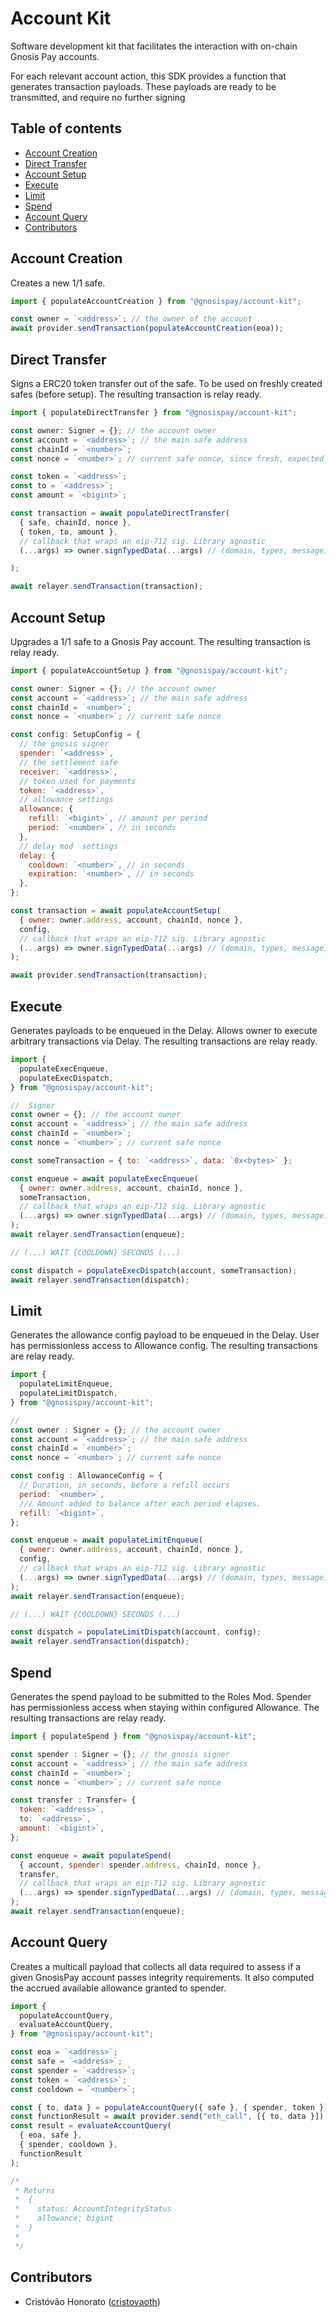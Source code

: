 # Account Kit

Software development kit that facilitates the interaction with on-chain Gnosis Pay accounts.

For each relevant account action, this SDK provides a function that generates transaction payloads. These payloads are ready to be transmitted, and require no further signing

## Table of contents

- [Account Creation](#account-creation)
- [Direct Transfer](#direct-transfer)
- [Account Setup](#account-setup)
- [Execute](#execute)
- [Limit](#limit)
- [Spend](#spend)
- [Account Query](#account-query)
- [Contributors](#contributors)

## <a name="account-creation">Account Creation</a>

Creates a new 1/1 safe.

```js
import { populateAccountCreation } from "@gnosispay/account-kit";

const owner = `<address>`; // the owner of the account
await provider.sendTransaction(populateAccountCreation(eoa));
```

## <a name="direct-transfer">Direct Transfer</a>

Signs a ERC20 token transfer out of the safe. To be used on freshly created safes (before setup). The resulting transaction is relay ready.

```js
import { populateDirectTransfer } from "@gnosispay/account-kit";

const owner: Signer = {}; // the account owner
const account = `<address>`; // the main safe address
const chainId = `<number>`;
const nonce = `<number>`; // current safe nonce, since fresh, expected 0

const token = `<address>`;
const to = `<address>`;
const amount = `<bigint>`;

const transaction = await populateDirectTransfer(
  { safe, chainId, nonce },
  { token, to, amount },
  // callback that wraps an eip-712 sig. Library agnostic
  (...args) => owner.signTypedData(...args) // (domain, types, message)

);

await relayer.sendTransaction(transaction);
```

## <a name="account-setup">Account Setup</a>

Upgrades a 1/1 safe to a Gnosis Pay account. The resulting transaction is relay ready.

```js
import { populateAccountSetup } from "@gnosispay/account-kit";

const owner: Signer = {}; // the account owner
const account = `<address>`; // the main safe address
const chainId = `<number>`;
const nonce = `<number>`; // current safe nonce

const config: SetupConfig = {
  // the gnosis signer
  spender: `<address>`,
  // the settlement safe
  receiver: `<address>`,
  // token used for payments
  token: `<address>`,
  // allowance settings
  allowance: {
    refill: `<bigint>`, // amount per period
    period: `<number>`, // in seconds
  },
  // delay mod  settings
  delay: {
    cooldown: `<number>`, // in seconds
    expiration: `<number>`, // in seconds
  },
};

const transaction = await populateAccountSetup(
  { owner: owner.address, account, chainId, nonce },
  config,
  // callback that wraps an eip-712 sig. Library agnostic
  (...args) => owner.signTypedData(...args) // (domain, types, message)
);

await provider.sendTransaction(transaction);
```

## <a name="execute">Execute</a>

Generates payloads to be enqueued in the Delay. Allows owner to execute arbitrary transactions via Delay. The resulting transactions are relay ready.

```js
import {
  populateExecEnqueue,
  populateExecDispatch,
} from "@gnosispay/account-kit";

//  Signer
const owner = {}; // the account owner
const account = `<address>`; // the main safe address
const chainId = `<number>`;
const nonce = `<number>`; // current safe nonce

const someTransaction = { to: `<address>`, data: `0x<bytes>` };

const enqueue = await populateExecEnqueue(
  { owner: owner.address, account, chainId, nonce },
  someTransaction,
  // callback that wraps an eip-712 sig. Library agnostic
  (...args) => owner.signTypedData(...args) // (domain, types, message)
);
await relayer.sendTransaction(enqueue);

// (...) WAIT {COOLDOWN} SECONDS (...)

const dispatch = populateExecDispatch(account, someTransaction);
await relayer.sendTransaction(dispatch);
```

## <a name="limit">Limit</a>

Generates the allowance config payload to be enqueued in the Delay. User has permissionless access to Allowance config. The resulting transactions are relay ready.

```js
import {
  populateLimitEnqueue,
  populateLimitDispatch,
} from "@gnosispay/account-kit";

//
const owner : Signer = {}; // the account owner
const account = `<address>`; // the main safe address
const chainId = `<number>`;
const nonce = `<number>`; // current safe nonce

const config : AllowanceConfig = {
  // Duration, in seconds, before a refill occurs
  period: `<number>`,
  /// Amount added to balance after each period elapses.
  refill: `<bigint>`,
};

const enqueue = await populateLimitEnqueue(
  { owner: owner.address, account, chainId, nonce },
  config,
  // callback that wraps an eip-712 sig. Library agnostic
  (...args) => owner.signTypedData(...args) // (domain, types, message)
);
await relayer.sendTransaction(enqueue);

// (...) WAIT {COOLDOWN} SECONDS (...)

const dispatch = populateLimitDispatch(account, config);
await relayer.sendTransaction(dispatch);
```

## <a name="spend">Spend</a>

Generates the spend payload to be submitted to the Roles Mod. Spender has permissionless access when staying within configured Allowance. The resulting transactions are relay ready.

```js
import { populateSpend } from "@gnosispay/account-kit";

const spender : Signer = {}; // the gnosis signer
const account = `<address>`; // the main safe address
const chainId = `<number>`;
const nonce = `<number>`; // current safe nonce

const transfer : Transfer= {
  token: `<address>`,
  to: `<address>`,
  amount: `<bigint>`,
};

const enqueue = await populateSpend(
  { account, spender: spender.address, chainId, nonce },
  transfer,
  // callback that wraps an eip-712 sig. Library agnostic
  (...args) => spender.signTypedData(...args) // (domain, types, message)
);
await relayer.sendTransaction(enqueue);
```

## <a name="account-query">Account Query</a>

Creates a multicall payload that collects all data required to assess if a given GnosisPay account passes integrity requirements. It also computed the accrued available allowance granted to spender.

```js
import {
  populateAccountQuery,
  evaluateAccountQuery,
} from "@gnosispay/account-kit";

const eoa = `<address>`;
const safe = `<address>`;
const spender = `<address>`;
const token = `<address>`;
const cooldown = `<number>`;

const { to, data } = populateAccountQuery({ safe }, { spender, token });
const functionResult = await provider.send("eth_call", [{ to, data }]);
const result = evaluateAccountQuery(
  { eoa, safe },
  { spender, cooldown },
  functionResult
);

/*
 * Returns
 *  {
 *    status: AccountIntegrityStatus
 *    allowance: bigint
 *  }
 *
 */
```

## <a name="contributors">Contributors</a>

- Cristóvão Honorato ([cristovaoth](https://github.com/cristovaoth))
